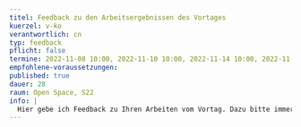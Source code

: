 ```yaml
---
titel: Feedback zu den Arbeitsergebnissen des Vortages
kuerzel: v-ko
verantwortlich: cn
typ: feedback
pflicht: false
termine: 2022-11-08 10:00, 2022-11-10 10:00, 2022-11-14 10:00, 2022-11-17 10:00
empfohlene-voraussetzungen:
published: true
dauer: 28
raum: Open Space, S22
info: |
  Hier gebe ich Feedback zu Ihren Arbeiten vom Vortag. Dazu bitte immer bis morgens 8:00 Uhr die Ergebnisse des Vortages ins Repo pushen.
---
```

